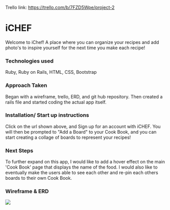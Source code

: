 Trello link:
https://trello.com/b/7FZD5Wpe/project-2

# iCHEF
 Welcome to iChef! A place where you can
 organize your recipes and add photo's
 to inspire yourself for the next time you
 make each recipe!

### Technologies used
 Ruby, Ruby on Rails, HTML, CSS, Bootstrap


### Approach Taken
Began with a wireframe, trello, ERD, and git hub repository.
Then created a rails file and started coding the actual app itself.

### Installation/ Start up instructions
Click on the url shown above, and Sign up for an account with iCHEF.
You will then be prompted to "Add a Board" to your Cook Book, and you
can start creating a collage of boards to represent your recipes!

### Next Steps
To further expand on this app, I would like to add a hover effect on the
main 'Cook Book' page that displays the name of the food. I would also like to
eventually make the users able to see each other and re-pin each others boards to
their own Cook Book.

### Wireframe & ERD 
<img src="http://i.imgur.com/XEbqSjF.png">
